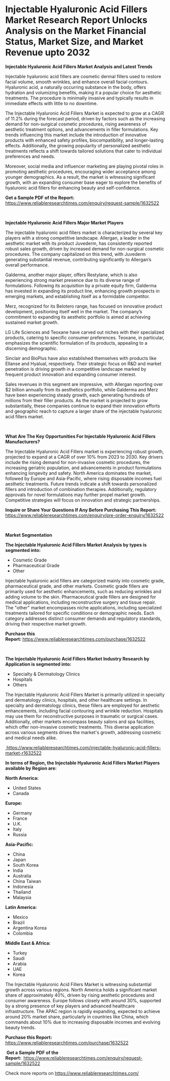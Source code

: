 <p><h1>Injectable Hyaluronic Acid Fillers Market Research Report Unlocks Analysis on the Market Financial Status, Market Size, and Market Revenue upto 2032</h1></p><p><strong>Injectable Hyaluronic Acid Fillers Market Analysis and Latest Trends</strong></p>
<p><p>Injectable hyaluronic acid fillers are cosmetic dermal fillers used to restore facial volume, smooth wrinkles, and enhance overall facial contours. Hyaluronic acid, a naturally occurring substance in the body, offers hydration and volumizing benefits, making it a popular choice for aesthetic treatments. The procedure is minimally invasive and typically results in immediate effects with little to no downtime.</p><p>The Injectable Hyaluronic Acid Fillers Market is expected to grow at a CAGR of 11.2% during the forecast period, driven by factors such as the increasing demand for non-surgical cosmetic procedures, rising awareness of aesthetic treatment options, and advancements in filler formulations. Key trends influencing this market include the introduction of innovative products with enhanced safety profiles, biocompatibility, and longer-lasting effects. Additionally, the growing popularity of personalized aesthetic treatments reflects a shift towards tailored solutions that cater to individual preferences and needs.</p><p>Moreover, social media and influencer marketing are playing pivotal roles in promoting aesthetic procedures, encouraging wider acceptance among younger demographics. As a result, the market is witnessing significant growth, with an expanding consumer base eager to explore the benefits of hyaluronic acid fillers for enhancing beauty and self-confidence.</p></p>
<p><strong>Get a Sample PDF of the Report:&nbsp;</strong> <a href="https://www.reliableresearchtimes.com/enquiry/request-sample/1632522?utm_campaign=2237&utm_medium=2&utm_source=Github&utm_content=ia&utm_term=04032025&utm_id=injectable-hyaluronic-acid-fillers">https://www.reliableresearchtimes.com/enquiry/request-sample/1632522</a></p>
<p>&nbsp;</p>
<p><strong>Injectable Hyaluronic Acid Fillers Major Market Players</strong></p>
<p><p>The injectable hyaluronic acid fillers market is characterized by several key players with a strong competitive landscape. Allergan, a leader in the aesthetic market with its product Juvederm, has consistently reported robust sales growth, driven by increased demand for non-surgical cosmetic procedures. The company capitalized on this trend, with Juvederm generating substantial revenue, contributing significantly to Allergan’s overall performance.</p><p>Galderma, another major player, offers Restylane, which is also experiencing strong market presence due to its diverse range of formulations. Following its acquisition by a private equity firm, Galderma has invested in expanding its product line, enhancing growth prospects in emerging markets, and establishing itself as a formidable competitor.</p><p>Merz, recognized for its Belotero range, has focused on innovative product development, positioning itself well in the market. The company’s commitment to expanding its aesthetic portfolio is aimed at achieving sustained market growth.</p><p>LG Life Sciences and Teoxane have carved out niches with their specialized products, catering to specific consumer preferences. Teoxane, in particular, emphasizes the scientific formulation of its products, appealing to a discerning demographic.</p><p>Sinclair and BioPlus have also established themselves with products like Ellanse and Hyalual, respectively. Their strategic focus on R&D and market penetration is driving growth in a competitive landscape marked by frequent product innovation and expanding consumer interest.</p><p>Sales revenues in this segment are impressive, with Allergan reporting over $2 billion annually from its aesthetics portfolio, while Galderma and Merz have been experiencing steady growth, each generating hundreds of millions from their filler products. As the market is projected to grow substantially, these companies continue to expand their innovation efforts and geographic reach to capture a larger share of the injectable hyaluronic acid fillers market.</p></p>
<p>&nbsp;</p>
<p><strong>What Are The Key Opportunities For Injectable Hyaluronic Acid Fillers Manufacturers?</strong></p>
<p><p>The Injectable Hyaluronic Acid Fillers market is experiencing robust growth, projected to expand at a CAGR of over 10% from 2023 to 2030. Key drivers include the rising demand for non-invasive cosmetic procedures, the increasing geriatric population, and advancements in product formulations enhancing longevity and safety. North America dominates the market, followed by Europe and Asia-Pacific, where rising disposable incomes fuel aesthetic treatments. Future trends indicate a shift towards personalized fillers and introduction of combination therapies. Additionally, regulatory approvals for novel formulations may further propel market growth. Competitive strategies will focus on innovation and strategic partnerships.</p></p>
<p><strong>Inquire or Share Your Questions If Any Before Purchasing This Report:</strong> <a href="https://www.reliableresearchtimes.com/enquiry/pre-order-enquiry/1632522?utm_campaign=2237&utm_medium=2&utm_source=Github&utm_content=ia&utm_term=04032025&utm_id=injectable-hyaluronic-acid-fillers">https://www.reliableresearchtimes.com/enquiry/pre-order-enquiry/1632522</a></p>
<p>&nbsp;</p>
<p><strong>Market Segmentation</strong></p>
<p><strong>The Injectable Hyaluronic Acid Fillers Market Analysis by types is segmented into:</strong></p>
<p><ul><li>Cosmetic Grade</li><li>Pharmaceutical Grade</li><li>Other</li></ul></p>
<p><p>Injectable hyaluronic acid fillers are categorized mainly into cosmetic grade, pharmaceutical grade, and other markets. Cosmetic grade fillers are primarily used for aesthetic enhancements, such as reducing wrinkles and adding volume to the skin. Pharmaceutical grade fillers are designed for medical applications, including reconstructive surgery and tissue repair. The "other" market encompasses niche applications, including specialized treatments tailored for specific conditions or demographic needs. Each category addresses distinct consumer demands and regulatory standards, driving their respective market growth.</p></p>
<p><strong>Purchase this Report:&nbsp;</strong><a href="https://www.reliableresearchtimes.com/purchase/1632522?utm_campaign=2237&utm_medium=2&utm_source=Github&utm_content=ia&utm_term=04032025&utm_id=injectable-hyaluronic-acid-fillers">https://www.reliableresearchtimes.com/purchase/1632522</a></p>
<p>&nbsp;</p>
<p><strong>The Injectable Hyaluronic Acid Fillers Market Industry Research by Application is segmented into:</strong></p>
<p><ul><li>Specialty & Dermatology Clinics</li><li>Hospitals</li><li>Others</li></ul></p>
<p><p>The Injectable Hyaluronic Acid Fillers Market is primarily utilized in specialty and dermatology clinics, hospitals, and other healthcare settings. In specialty and dermatology clinics, these fillers are employed for aesthetic enhancements, including facial contouring and wrinkle reduction. Hospitals may use them for reconstructive purposes in traumatic or surgical cases. Additionally, other markets encompass beauty salons and spa facilities, which offer non-invasive cosmetic treatments. This diverse application across various segments drives the market's growth, addressing cosmetic and medical needs alike.</p></p>
<p><a href="https://www.reliableresearchtimes.com/injectable-hyaluronic-acid-fillers-market-r1632522?utm_campaign=2237&utm_medium=2&utm_source=Github&utm_content=ia&utm_term=04032025&utm_id=injectable-hyaluronic-acid-fillers">&nbsp;https://www.reliableresearchtimes.com/injectable-hyaluronic-acid-fillers-market-r1632522</a></p>
<p><strong>In terms of Region, the Injectable Hyaluronic Acid Fillers Market Players available by Region are:</strong></p>
<p>
    <p> <strong> North America: </strong>
        <ul>
            <li>United States</li>
            <li>Canada</li>
        </ul>
        </p> 
    <p> <strong> Europe: </strong>
        <ul>
            <li>Germany</li>
            <li>France</li>
            <li>U.K.</li>
            <li>Italy</li>
            <li>Russia</li>
        </ul>
        </p> 
    <p> <strong> Asia-Pacific: </strong>
        <ul>
            <li>China</li>
            <li>Japan</li>
            <li>South Korea</li>
            <li>India</li>
            <li>Australia</li>
            <li>China Taiwan</li>
            <li>Indonesia</li>
            <li>Thailand</li>
            <li>Malaysia</li>
        </ul>
        </p> 
    <p> <strong> Latin America: </strong>
        <ul>
            <li>Mexico</li>
            <li>Brazil</li>
            <li>Argentina Korea</li>
            <li>Colombia</li>
        </ul>
        </p> 
    <p> <strong> Middle East & Africa: </strong>
        <ul>
            <li>Turkey</li>
            <li>Saudi</li>
            <li>Arabia</li>
            <li>UAE</li>
            <li>Korea</li>
        </ul>
    </p>
    </p>
<p><p>The Injectable Hyaluronic Acid Fillers Market is witnessing substantial growth across various regions. North America holds a significant market share of approximately 40%, driven by rising aesthetic procedures and consumer awareness. Europe follows closely with around 30%, supported by a strong presence of key players and advanced healthcare infrastructure. The APAC region is rapidly expanding, expected to achieve around 20% market share, particularly in countries like China, which commands about 10% due to increasing disposable incomes and evolving beauty trends.</p></p>
<p><strong>Purchase this Report: </strong><a href="https://www.reliableresearchtimes.com/purchase/1632522?utm_campaign=2237&utm_medium=2&utm_source=Github&utm_content=ia&utm_term=04032025&utm_id=injectable-hyaluronic-acid-fillers">https://www.reliableresearchtimes.com/purchase/1632522</a></p>
<p>&nbsp;<strong>Get a Sample PDF of the Report:&nbsp;&nbsp;</strong><a href="https://www.reliableresearchtimes.com/enquiry/request-sample/1632522?utm_campaign=2237&utm_medium=2&utm_source=Github&utm_content=ia&utm_term=04032025&utm_id=injectable-hyaluronic-acid-fillers">https://www.reliableresearchtimes.com/enquiry/request-sample/1632522</a></p>
<p><strong></strong></p>
<p>Check more reports on <a href="https://www.reliableresearchtimes.com/?utm_campaign=2237&utm_medium=2&utm_source=Github&utm_content=ia&utm_term=04032025&utm_id=injectable-hyaluronic-acid-fillers">https://www.reliableresearchtimes.com/</a></p>